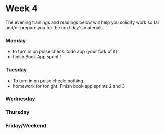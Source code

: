 # Week 4

The evening trainings and readings below will help you solidify work so far and/or prepare you for the next day's materials.

### Monday

* to turn in on pulse check: todo app (your fork of it)
* finish Book App sprint 1

### Tuesday

* To turn in on pulse check: nothing
* homework for tonight: Finish book app sprints 2 and 3

### Wednesday

### Thursday

### Friday/Weekend
